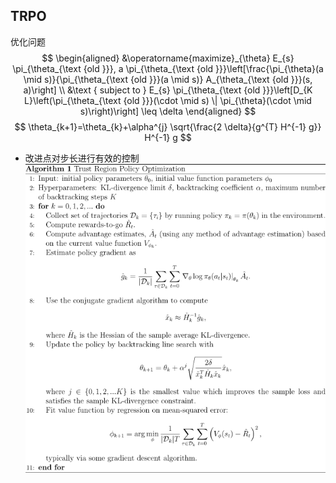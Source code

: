 <head>
    <script src="https://cdn.mathjax.org/mathjax/latest/MathJax.js?config=TeX-AMS-MML_HTMLorMML" type="text/javascript"></script>
    <script type="text/x-mathjax-config">
    	MathJax.Hub.Config({tex2jax: {
             inlineMath: [['$','$']],
             displayMath: [["\\(","\\)"],["\\[","\\]"]],
             processEscapes: true
           }
         });
    </script>
</head>

## TRPO
优化问题
$$
\begin{aligned}
&\operatorname{maximize}_{\theta} E_{s} \pi_{\theta_{\text {old }}}, a \pi_{\theta_{\text {old }}}\left[\frac{\pi_{\theta}(a \mid s)}{\pi_{\theta_{\text {old }}}(a \mid s)} A_{\theta_{\text {old }}}(s, a)\right] \\
&\text { subject to } E_{s} \pi_{\theta_{\text {old }}}\left[D_{K L}\left(\pi_{\theta_{\text {old }}}(\cdot \mid s) \| \pi_{\theta}(\cdot \mid s)\right)\right] \leq \delta
\end{aligned}
$$
$$
\theta_{k+1}=\theta_{k}+\alpha^{j} \sqrt{\frac{2 \delta}{g^{T} H^{-1} g}} H^{-1} g
$$
* 改进点对步长进行有效的控制
![](images/2022-02-23-15-21-51.png)